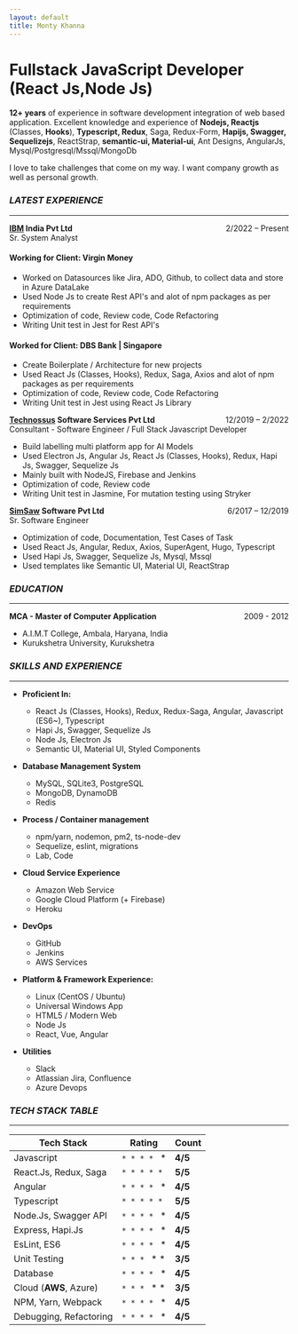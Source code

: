 ```yaml
---
layout: default
title: Monty Khanna
---
```


# Fullstack JavaScript Developer (React Js,Node Js)
**12+ years** of experience in software development integration of web based application. Excellent knowledge and experience of **Nodejs, Reactjs** (Classes, **Hooks**), **Typescript, Redux**, Saga, Redux-Form, **Hapijs, Swagger, Sequelizejs**, ReactStrap, **semantic-ui, Material-ui**, Ant Designs, AngularJs, Mysql/Postgresql/Mssql/MongoDb

I love to take challenges that come on my way. I want company growth as well as personal growth.

### _LATEST EXPERIENCE_
---

<span style="float: right">2/2022 – Present</span>
**[IBM](https://www.ibm.com/in-en) India Pvt Ltd**  
Sr. System Analyst

#### Working for Client: Virgin Money

- Worked on Datasources like Jira, ADO, Github, to collect data and store in Azure DataLake 
- Used Node Js to create Rest API's and alot of npm packages as per requirements 
- Optimization of code, Review code, Code Refactoring
- Writing Unit test in Jest for Rest API's

#### Worked for Client: DBS Bank | Singapore

- Create Boilerplate / Architecture for new projects 
- Used React Js (Classes, Hooks), Redux, Saga, Axios
and alot of npm packages as per requirements 
- Optimization of code, Review code, Code Refactoring
- Writing Unit test in Jest using React Js Library

<span style="float: right">12/2019 – 2/2022</span>
**[Technossus](https://www.technossus.com/) Software Services Pvt Ltd**  
Consultant - Software Engineer / Full Stack Javascript Developer

- Build labelling multi platform app for AI Models
- Used Electron Js, Angular Js, React Js (Classes, Hooks), Redux, Hapi Js, Swagger, Sequelize Js
- Mainly built with NodeJS, Firebase and Jenkins
- Optimization of code, Review code
- Writing Unit test in Jasmine, For mutation testing using Stryker

<span style="float: right">6/2017 – 12/2019</span>
**[SimSaw](https://www.simsaw.com/) Software Pvt Ltd**  
Sr. Software Engineer

- Optimization of code, Documentation, Test Cases of Task
- Used React Js, Angular, Redux, Axios, SuperAgent, Hugo, Typescript
- Used Hapi Js, Swagger, Sequelize Js, Mysql, Mssql
- Used templates like Semantic UI, Material UI, ReactStrap

### _EDUCATION_
---

**MCA - Master of Computer Application** <span style="float: right">2009 - 2012</span>
- A.I.M.T College, Ambala, Haryana, India
- Kurukshetra University, Kurukshetra

### _SKILLS AND EXPERIENCE_
---

- **Proficient In:**
  * React Js (Classes, Hooks), Redux, Redux-Saga, Angular, Javascript (ES6~), Typescript
  * Hapi Js, Swagger, Sequelize Js
  * Node Js, Electron Js 
  * Semantic UI, Material UI, Styled Components

- **Database Management System**
  * MySQL, SQLite3, PostgreSQL
  * MongoDB, DynamoDB
  * Redis 

- **Process / Container management**
  * npm/yarn, nodemon, pm2, ts-node-dev
  * Sequelize, eslint, migrations
  * Lab, Code
  
- **Cloud Service Experience**
  * Amazon Web Service
  * Google Cloud Platform (+ Firebase)
  * Heroku

- **DevOps**
  * GitHub
  * Jenkins
  * AWS Services
  
- **Platform &amp; Framework Experience:**
  * Linux (CentOS / Ubuntu)
  * Universal Windows App
  * HTML5 / Modern Web 
  * Node Js
  * React, Vue, Angular
  
- **Utilities**
  * Slack
  * Atlassian Jira, Confluence
  * Azure Devops

### _TECH STACK TABLE_
---

| Tech Stack | Rating | Count |
| ------ | ------ | ------ |
| Javascript | `* * * * ` * | **4/5** |
| React.Js, Redux, Saga | `* * * * *` | **5/5** |
| Angular | `* * * * ` * | **4/5** |
| Typescript | `* * * * *` | **5/5** |
| Node.Js, Swagger API | `* * * * ` * | **4/5** |
| Express, Hapi.Js | `* * * * ` * | **4/5** |
| EsLint, ES6 | `* * * * ` * | **4/5** |
| Unit Testing | `* * * ` * * | **3/5** |
| Database | `* * * * ` * | **4/5** |
| Cloud (**AWS**, Azure) | `* * * ` * * | **3/5** |
| NPM, Yarn, Webpack | `* * * * ` * | **4/5** |
| Debugging, Refactoring | `* * * * ` * | **4/5** |